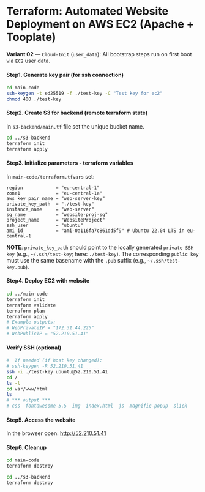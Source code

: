 # Terraform: Automated Website Deployment on AWS EC2 (Apache + Tooplate)

**Variant 02** — `Cloud-Init` (`user_data`): All bootstrap steps run on first boot via `EC2` user data.

#### Step1. Generate key pair (for ssh connection)

```bash
cd main-code
ssh-keygen -t ed25519 -f ./test-key -C "Test key for ec2"
chmod 400 ./test-key
```

#### Step2. Create S3 for backend (remote terraform state)

In `s3-backend/main.tf` file set the unique bucket name.

```bash
cd ../s3-backend
terraform init
terraform apply
```


#### Step3. Initialize parameters - terraform variables


In `main-code/terraform.tfvars` set:

```hcl
region            = "eu-central-1"
zone1             = "eu-central-1a"
aws_key_pair_name = "web-server-key"
private_key_path  = "./test-key"
instance_name     = "web-server"
sg_name           = "website-proj-sg"
project_name      = "WebsiteProject"
ssh_user          = "ubuntu"
ami_id            = "ami-0a116fa7c861dd5f9" # Ubuntu 22.04 LTS in eu-central-1
```

**NOTE**: `private_key_path` should point to the locally generated `private SSH key` (e.g., `~/.ssh/test-key`; here: `./test-key`). The corresponding `public key` must use the same basename with the `.pub` suffix (e.g., `~/.ssh/test-key.pub`).

#### Step4. Deploy EC2 with website

```bash
cd ../main-code
terraform init
terraform validate
terraform plan
terraform apply
# Example outputs:
# WebPrivateIP = "172.31.44.225"
# WebPublicIP = "52.210.51.41"
```

#### Verify SSH (optional)

```bash
#  If needed (if host key changed):
# ssh-keygen -R 52.210.51.41
ssh -i ./test-key ubuntu@52.210.51.41
cd /
ls -l
cd var/www/html
ls
# *** output ***
# css  fontawesome-5.5  img  index.html  js  magnific-popup  slick
```

#### Step5. Access the website

In the browser open: http://52.210.51.41

#### Step6. Cleanup

```bash
cd main-code
terraform destroy

cd ../s3-backend
terraform destroy
```